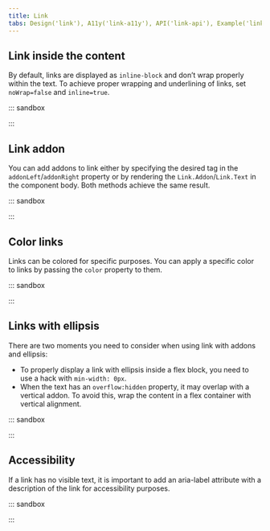 ```yaml
---
title: Link
tabs: Design('link'), A11y('link-a11y'), API('link-api'), Example('link-code'), Changelog('link-changelog')
---
```


## Link inside the content

By default, links are displayed as `inline-block` and don’t wrap properly within the text. To achieve proper wrapping and underlining of links, set `noWrap=false` and `inline=true`.

::: sandbox

<script lang="tsx">
import React from 'react';
import FormatText from '@semcore/ui/format-text';
import { List } from '@semcore/ui/typography';
import Link from '@semcore/ui/link';
import EditM from '@semcore/ui/icon/Edit/m';

class Demo extends React.PureComponent {
  render() {
    return (
      <div>
      <FormatText size={300}>
        <p>
          The Intergalactic Design System is so cutting-edge that even black holes are jealous of its sleek interface,{' '}
          <Link href='#' inline noWrap={false}>
            <Link.Addon>
              <EditM />
            </Link.Addon>
            <Link.Text>look at them</Link.Text>
          </Link>
          !
        </p>
        <p>
          Aliens from distant galaxies use it to{' '}
          <Link href='#' inline noWrap={false}>
            create otherworldly websites{' '}
          </Link>{' '}
         that are so user-friendly, even a space-faring cat with paws can navigate them.
        </p>
        <p>
          Look at these:
        </p>
      </FormatText>
      <List size={300}>
        <List.Item><Link href='#' noWrap={false}>Alien fashionistas on Mars are rocking sleek spacesuits with astonishing components.</Link></List.Item>
        <List.Item><Link href='#' noWrap={false}>Rumor has it that our design system's official font is so futuristic that it writes its own code while you're reading it.</Link></List.Item>
      </List>
      </div>
    );
  }
}


</script>

:::

## Link addon

You can add addons to link either by specifying the desired tag in the `addonLeft`/`addonRight` property or by rendering the `Link.Addon`/`Link.Text` in the component body. Both methods achieve the same result.

::: sandbox

<script lang="tsx">
import React from 'react';
import Link from '@semcore/ui/link';
import CheckM from '@semcore/ui/icon/Check/m';
import ChevronRightM from '@semcore/ui/icon/ChevronRight/m';

const Demo = () => {
  return (
    <>
      <Link ml={4} href='#' size={300}>
        <Link.Addon>
          <CheckM />
        </Link.Addon>
        <Link.Text>Link</Link.Text>
        <Link.Addon>
          <ChevronRightM />
        </Link.Addon>
      </Link>
    </>
  );
}
</script>

:::

## Color links

Links can be colored for specific purposes. You can apply a specific color to links by passing the `color` property to them.

::: sandbox

<script lang="tsx">
import React from 'react';
import Link from '@semcore/ui/link';

class Demo extends React.PureComponent {
  render() {
    return (
      <div>
        <Link color='text-critical' href='#' size={300}>
          Critical link
        </Link>
        <br />
        <br />
        <Link color='text-success' href='#' size={300}>
          Success link
        </Link>
      </div>
    );
  }
}


</script>

:::

## Links with ellipsis

There are two moments you need to consider when using link with addons and ellipsis:

- To properly display a link with ellipsis inside a flex block, you need to use a hack with `min-width: 0px`.
- When the text has an `overflow:hidden` property, it may overlap with a vertical addon. To avoid this, wrap the content in a flex container with vertical alignment.

::: sandbox

<script lang="tsx">
import React from 'react';
import { Flex } from '@semcore/ui/flex-box';
import { Text } from '@semcore/ui/typography';
import Divider from '@semcore/ui/divider';
import Link from '@semcore/ui/link';
import EditM from '@semcore/ui/icon/Edit/m';

class Demo extends React.PureComponent {
  render() {
    return (
      <Flex>
        <Text flex='0 0 auto'>Sep 3</Text>
        <Divider mx={4} orientation='vertical' />
        <Link w='100%' wMin={0} href='#'>
          <Flex alignItems='center'>
            <Link.Text w='100%' inline noWrap>
              <Text w='100%' inline noWrap>
                Lorem ipsum dolor sit amet, consectetur adipisicing elit. Atque iusto, sed!
                Asperiores, consectetur deserunt et ipsam omnis quae repellendus velit veniam.
                Asperiores dicta dolor ducimus enim fugit laborum minima reprehenderit?
              </Text>
            </Link.Text>
            <Link.Addon>
              <EditM />
            </Link.Addon>
          </Flex>
        </Link>
      </Flex>
    );
  }
}


</script>

:::

## Accessibility

If a link has no visible text, it is important to add an aria-label attribute with a description of the link for accessibility purposes.

::: sandbox

<script lang="tsx">
import React from 'react';
import Link from '@semcore/ui/link';
import HomeM from '@semcore/ui/icon/Home/m';
import ArrowRightM from '@semcore/ui/icon/ArrowRight/m';

const Demo = () => {
  return (
    <>
      <Link addonLeft={HomeM} aria-label='home page' href='#' />
      <Link ml={2} aria-label='go to the next page' href='#'>
        <Link.Addon>
          <ArrowRightM />
        </Link.Addon>
      </Link>
    </>
  );
}
</script>

:::
